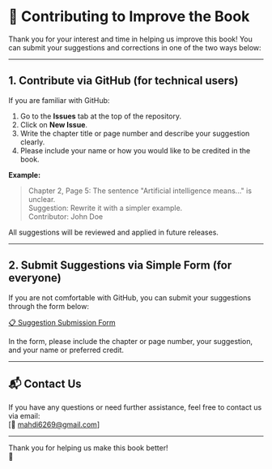 # 🤝 Contributing to Improve the Book

Thank you for your interest and time in helping us improve this book! You can submit your suggestions and corrections in one of the two ways below:

---

## 1. Contribute via GitHub (for technical users)

If you are familiar with GitHub:

1. Go to the **Issues** tab at the top of the repository.
2. Click on **New Issue**.
3. Write the chapter title or page number and describe your suggestion clearly.
4. Please include your name or how you would like to be credited in the book.

**Example:**

> Chapter 2, Page 5: The sentence "Artificial intelligence means..." is unclear.  
> Suggestion: Rewrite it with a simpler example.  
> Contributor: John Doe

All suggestions will be reviewed and applied in future releases.

---

## 2. Submit Suggestions via Simple Form (for everyone)

If you are not comfortable with GitHub, you can submit your suggestions through the form below:

[📋 Suggestion Submission Form](https://forms.gle/soon-form-link)

In the form, please include the chapter or page number, your suggestion, and your name or preferred credit.

---

## 📬 Contact Us

If you have any questions or need further assistance, feel free to contact us via email:  
[📧 mahdi6269@gmail.com]

---

Thank you for helping us make this book better!  
🌟  
